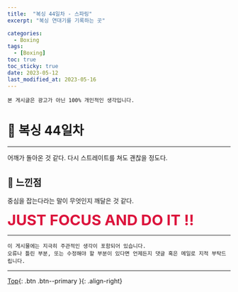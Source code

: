 ```yaml
---
title:  "복싱 44일차 - 스파링"
excerpt: "복싱 연대기를 기록하는 곳"

categories:
  - Boxing
tags:
  - [Boxing]
toc: true
toc_sticky: true
date: 2023-05-12
last_modified_at: 2023-05-16
---
```


    본 게시글은 광고가 아닌 100% 개인적인 생각입니다.

# 🥊 복싱 44일차 
<hr style="width:100%" />

어깨가 돌아온 것 같다.
다시 스트레이트를 쳐도 괜찮을 정도다.

## 🤣 느낀점

중심을 잡는다라는 말이 무엇인지 깨달은 것 같다.

<strong style="color:crimson; font-size:25pt">JUST FOCUS AND DO IT !!</strong>

<hr style="width:100%" />

    이 게시물에는 지극히 주관적인 생각이 포함되어 있습니다. 
    오류나 틀린 부분, 또는 수정해야 할 부분이 있다면 언제든지 댓글 혹은 메일로 지적 부탁드립니다.
    
<hr>


[Top](#){: .btn .btn--primary }{: .align-right}